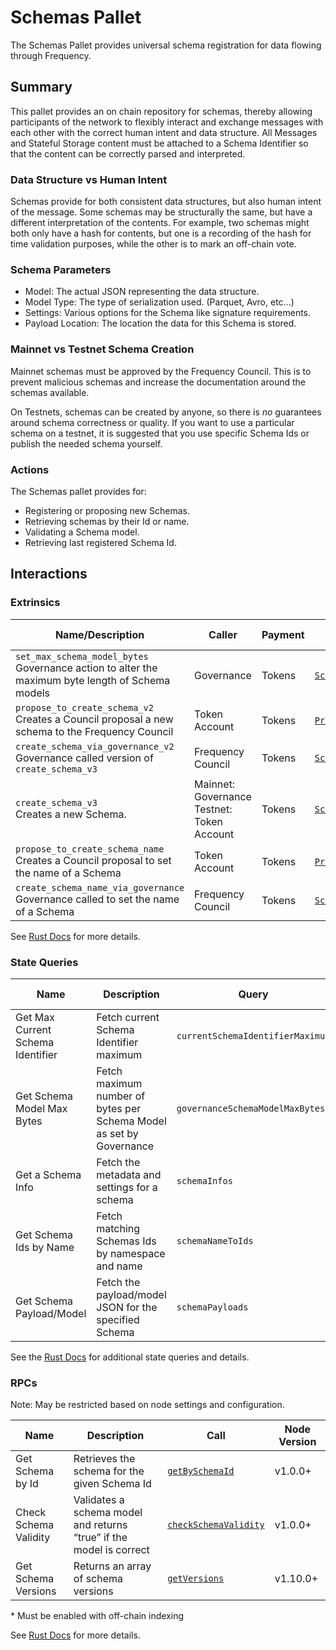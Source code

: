 # Schemas Pallet

The Schemas Pallet provides universal schema registration for data flowing through Frequency.

## Summary

This pallet provides an on chain repository for schemas, thereby allowing participants of the network to flexibly interact and exchange messages with each other with the correct human intent and data structure.
All Messages and Stateful Storage content must be attached to a Schema Identifier so that the content can be correctly parsed and interpreted.

### Data Structure vs Human Intent

Schemas provide for both consistent data structures, but also human intent of the message.
Some schemas may be structurally the same, but have a different interpretation of the contents.
For example, two schemas might both only have a hash for contents, but one is a recording of the hash for time validation purposes, while the other is to mark an off-chain vote.

### Schema Parameters

- Model: The actual JSON representing the data structure.
- Model Type: The type of serialization used. (Parquet, Avro, etc...)
- Settings: Various options for the Schema like signature requirements.
- Payload Location: The location the data for this Schema is stored.

### Mainnet vs Testnet Schema Creation

Mainnet schemas must be approved by the Frequency Council.
This is to prevent malicious schemas and increase the documentation around the schemas available.

On Testnets, schemas can be created by anyone, so there is _no_ guarantees around schema correctness or quality.
If you want to use a particular schema on a testnet, it is suggested that you use specific Schema Ids or publish the needed schema yourself.

### Actions

The Schemas pallet provides for:

- Registering or proposing new Schemas.
- Retrieving schemas by their Id or name.
- Validating a Schema model.
- Retrieving last registered Schema Id.

## Interactions

### Extrinsics

| Name/Description                                                                                      | Caller                                          | Payment | Key Events                                                                                                                               | Runtime Added |
| ----------------------------------------------------------------------------------------------------- | ----------------------------------------------- | ------- | ---------------------------------------------------------------------------------------------------------------------------------------- | ------------- |
| `set_max_schema_model_bytes`<br />Governance action to alter the maximum byte length of Schema models | Governance                                      | Tokens  | [`SchemaMaxSizeChanged`](https://frequency-chain.github.io/frequency/pallet_schemas/pallet/enum.Event.html#variant.SchemaMaxSizeChanged) | 1             |
| `propose_to_create_schema_v2`<br />Creates a Council proposal a new schema to the Frequency Council   | Token Account                                   | Tokens  | [`Proposed`](https://paritytech.github.io/polkadot-sdk/master/pallet_collective/pallet/enum.Event.html#variant.Proposed)                 | 66            |
| `create_schema_via_governance_v2`<br />Governance called version of `create_schema_v3`                | Frequency Council                               | Tokens  | [`SchemaCreated`](https://frequency-chain.github.io/frequency/pallet_schemas/pallet/enum.Event.html#variant.SchemaCreated)               | 66            |
| `create_schema_v3`<br />Creates a new Schema.                                                         | Mainnet: Governance<br />Testnet: Token Account | Tokens  | [`SchemaCreated`](https://frequency-chain.github.io/frequency/pallet_schemas/pallet/enum.Event.html#variant.SchemaCreated)               | 1             |
| `propose_to_create_schema_name`<br />Creates a Council proposal to set the name of a Schema           | Token Account                                   | Tokens  | [`Proposed`](https://paritytech.github.io/polkadot-sdk/master/pallet_collective/pallet/enum.Event.html#variant.Proposed)                 | 1             |
| `create_schema_name_via_governance`<br />Governance called to set the name of a Schema                | Frequency Council                               | Tokens  | [`SchemaNameCreated`](https://frequency-chain.github.io/frequency/pallet_schemas/pallet/enum.Event.html#variant.SchemaNameCreated)       | 66            |

See [Rust Docs](https://frequency-chain.github.io/frequency/pallet_schemas/pallet/struct.Pallet.html) for more details.

### State Queries

| Name                              | Description                                                         | Query                            | Runtime Added |
| --------------------------------- | ------------------------------------------------------------------- | -------------------------------- | ------------- |
| Get Max Current Schema Identifier | Fetch current Schema Identifier maximum                             | `currentSchemaIdentifierMaximum` | 1             |
| Get Schema Model Max Bytes        | Fetch maximum number of bytes per Schema Model as set by Governance | `governanceSchemaModelMaxBytes`  | 1             |
| Get a Schema Info                 | Fetch the metadata and settings for a schema                        | `schemaInfos`                    | 62            |
| Get Schema Ids by Name            | Fetch matching Schemas Ids by namespace and name                    | `schemaNameToIds`                | 62            |
| Get Schema Payload/Model          | Fetch the payload/model JSON for the specified Schema               | `schemaPayloads`                 | 62            |

See the [Rust Docs](https://frequency-chain.github.io/frequency/pallet_schemas/pallet/storage_types/index.html) for additional state queries and details.

### RPCs

Note: May be restricted based on node settings and configuration.

| Name                  | Description                                                         | Call                                                                                                                                               | Node Version |
| --------------------- | ------------------------------------------------------------------- | -------------------------------------------------------------------------------------------------------------------------------------------------- | ------------ |
| Get Schema by Id      | Retrieves the schema for the given Schema Id                        | [`getBySchemaId`](https://frequency-chain.github.io/frequency/pallet_schemas_rpc/trait.SchemasApiServer.html#tymethod.get_by_schema_id)            | v1.0.0+      |
| Check Schema Validity | Validates a schema model and returns “true” if the model is correct | [`checkSchemaValidity`](https://frequency-chain.github.io/frequency/pallet_schemas_rpc/trait.SchemasApiServer.html#tymethod.check_schema_validity) | v1.0.0+      |
| Get Schema Versions   | Returns an array of schema versions                                 | [`getVersions`](https://frequency-chain.github.io/frequency/pallet_schemas_rpc/trait.SchemasApiServer.html#tymethod.get_versions)                  | v1.10.0+     |

\* Must be enabled with off-chain indexing

See [Rust Docs](https://frequency-chain.github.io/frequency/pallet_schemas_rpc/trait.SchemasApiServer.html) for more details.
